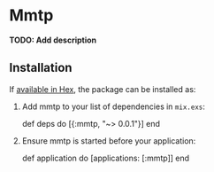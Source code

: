 # Mmtp

**TODO: Add description**

## Installation

If [available in Hex](https://hex.pm/docs/publish), the package can be installed as:

  1. Add mmtp to your list of dependencies in `mix.exs`:

        def deps do
          [{:mmtp, "~> 0.0.1"}]
        end

  2. Ensure mmtp is started before your application:

        def application do
          [applications: [:mmtp]]
        end

